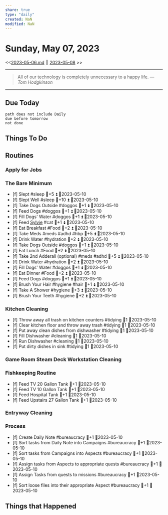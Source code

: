 ```yaml
---
share: true
type: "daily"
created: NaN 
modified: NaN
---
```

# Sunday, May 07, 2023
<<[2023-05-06.md](./2023-05-06.md) || [2023-05-08](./2023-05-08.md) >>

---

> All of our technology is completely unnecessary to a happy life.
> — <cite>Tom Hodgkinson</cite>

---
## Due Today
```tasks
path does not include Daily
due before tomorrow
not done
```

## Things To Do







## Routines
### Apply for Jobs


### The Bare Minimum
- [f] Slept #sleep 🥄+5 ⏫  📆2023-05-10
- [f] Slept Well #sleep 🥄+10 ⏫  📆2023-05-10
- [f] Take Dogs Outside  #doggos  🥄+1 ⏫ 📆2023-05-10
- [f] Feed Dogs #doggos  🥄+1 ⏫ 📆2023-05-10
- [f] Fill Dogs' Water #doggos  🥄+1 ⏫ 📆2023-05-10
- [f] Feed [Sylvie](./Sylvie.md) #cat 🥄+1 ⏫  📆2023-05-10
- [f] Eat Breakfast #Food  🥄+2 ⏫ 📆2023-05-10
- [f] Take Meds  #meds #adhd #hbp 🥄+5 ⏫ 📆2023-05-10
- [f] Drink Water #hydration 🥄+2 ⏫ 📆2023-05-10
- [f] Take Dogs Outside  #doggos 🥄+1 ⏫ 📆2023-05-10
- [f] Eat Lunch #Food  🥄+2 ⏫ 📆2023-05-10
- [f] Take 2nd Adderall (optional) #meds #adhd  🥄+5 ⏫ 📆2023-05-10
- [f] Drink Water #hydration   🥄+2 ⏫ 📆2023-05-10
- [f] Fill Dogs' Water #doggos  🥄+1 ⏫ 📆2023-05-10
- [f] Eat Dinner #Food  🥄+2 ⏫ 📆2023-05-10
- [f] Feed Dogs #doggos  🥄+1 ⏫ 📆2023-05-10
- [f] Brush Your Hair #hygiene #hair 🥄+1 ⏫ 📆2023-05-10
- [f] Take A Shower #hygiene  🥄+3 ⏫ 📆2023-05-10
- [f] Brush Your Teeth #hygiene 🥄+2 ⏫ 📆2023-05-10


### Kitchen Cleaning
- [f] Throw away all trash on kitchen counters #tidying  🥄1 📆2023-05-10
- [f] Clear kitchen floor and throw away trash #tidying   🥄1 📆2023-05-10
- [f] Put away clean dishes from dishwasher #tidying   🥄1 📆2023-05-10
- [f] Fill Dishwasher #cleaning  🥄1 📆2023-05-10
- [f] Run Dishwasher #cleaning 🥄1 📆2023-05-10
- [f] Put dirty dishes in sink #tidying 🥄1 📆2023-05-10


### Game Room Steam Deck Workstation Cleaning


### Fishkeeping Routine
- [f] Feed TV 20 Gallon Tank 🥄+1 📆2023-05-10
- [f] Feed TV 10 Gallon Tank 🥄+1 📆2023-05-10
- [f] Feed Hospital Tank 🥄+1 📆2023-05-10
- [f] Feed Upstairs 27 Gallon Tank 🥄+1 📆2023-05-10


### Entryway Cleaning


### Process
- [f] Create Daily Note #bureaucracy 🥄+1   📆2023-05-10
- [f] Sort tasks from Daily Note into Campaigns #bureaucracy 🥄+1   📆2023-05-10
- [f] Sort tasks from Campaigns into Aspects  #bureaucracy 🥄+1   📆2023-05-10
- [f] Assign tasks from Aspects to appropriate quests  #bureaucracy 🥄+1   📆2023-05-10
- [f] Assign Tasks from quests to missions  #bureaucracy 🥄+1   📆2023-05-10
- [f] Sort loose files into their appropriate Aspect  #bureaucracy 🥄+1   📆2023-05-10




## Things that Happened
